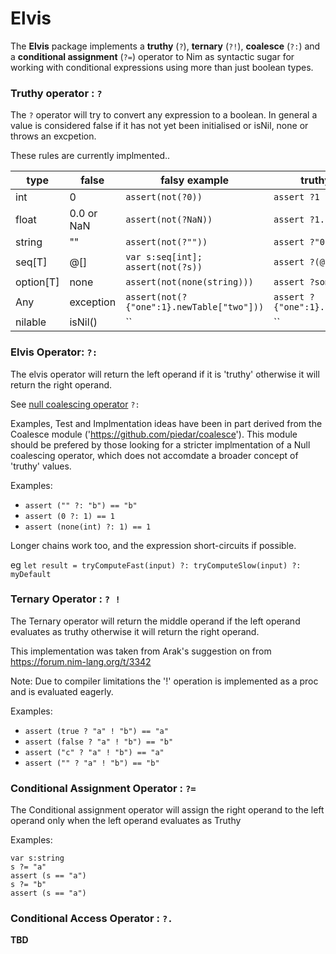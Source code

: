 # Elvis

The __Elvis__ package implements a __truthy__ (`?`), __ternary__ (`?!`), __coalesce__ (`?:`) and a __conditional assignment__ (`?=`) operator to Nim as syntactic sugar for working with conditional expressions using more than just boolean types. 


### Truthy operator : `?`

The `?` operator will try to convert any expression to a boolean. In general a value is considered false if it has not yet been initialised or isNil, none or throws an excpetion. 

These rules are currently implmented..

| type   | false |  falsy example  | truthy example 
|--------|-------|----------|---------------
| int    | 0     | `assert(not(?0))` | `assert ?1`  
| float  | 0.0 or NaN   | `assert(not(?NaN))` | `assert ?1.1`
| string | ""    | `assert(not(?""))` | `assert ?"0"`
| seq[T] | @[]   | `var s:seq[int]; assert(not(?s))` | `assert ?(@[0])`
| option[T] | none   | `assert(not(none(string)))` | `assert ?some("")`
| Any    | exception   | `assert(not(?{"one":1}.newTable["two"]))` | `assert ?{"one":1}.newTable["one"]`
| nilable | isNil()   | `` | ``

### Elvis Operator: `?:`

The elvis operator will return the left operand if it is 'truthy' otherwise it will return the right operand.

See [null coalescing operator](https://en.wikipedia.org/wiki/Null_coalescing_operator) `?:` 

Examples, Test and Implmentation ideas have been in part derived from the Coalesce module ('https://github.com/piedar/coalesce'). This module should be prefered by those looking for a stricter implmentation of a Null coalescing operator, which does not accomdate a broader concept of 'truthy' values.

Examples:
  - `assert ("" ?: "b") == "b"`
  - `assert (0 ?: 1) == 1`
  - `assert (none(int) ?: 1) == 1`

Longer chains work too, and the expression short-circuits if possible.

  eg `let result = tryComputeFast(input) ?: tryComputeSlow(input) ?: myDefault`

### Ternary Operator : `? !`

The Ternary operator will return the  middle operand if the left operand evaluates as truthy otherwise it will return the right operand.

This implementation was taken from Arak's suggestion on from https://forum.nim-lang.org/t/3342

Note: Due to compiler limitations the '!' operation is implemented as a proc and is evaluated eagerly. 

Examples:
- `assert (true ? "a" ! "b") == "a"`
- `assert (false ? "a" ! "b") == "b"`
- `assert ("c" ? "a" ! "b") == "a"`
- `assert ("" ? "a" ! "b") == "b"`

### Conditional Assignment Operator : `?=`

The Conditional assignment operator will assign the right operand to the left operand only when the left operand evaluates as Truthy

Examples:
```
var s:string
s ?= "a" 
assert (s == "a")
s ?= "b"
assert (s == "a")
```

### Conditional Access Operator : `?.`
__TBD__
